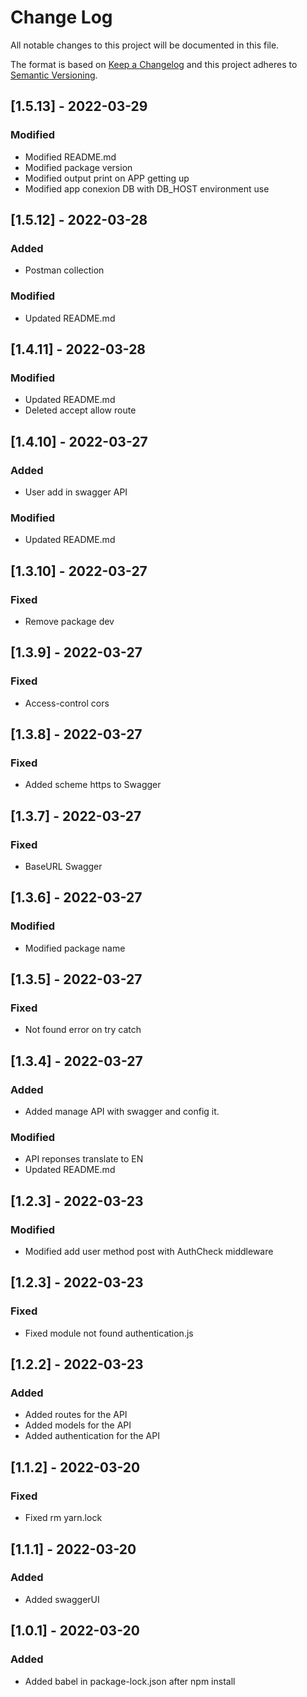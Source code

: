 
# Change Log
All notable changes to this project will be documented in this file.
 
The format is based on [Keep a Changelog](http://keepachangelog.com/)
and this project adheres to [Semantic Versioning](http://semver.org/).
## [1.5.13] - 2022-03-29

### Modified
- Modified README.md
- Modified package version
- Modified output print on APP getting up
- Modified app conexion DB with DB_HOST environment use

## [1.5.12] - 2022-03-28

### Added
- Postman collection
### Modified
- Updated README.md

## [1.4.11] - 2022-03-28
### Modified
- Updated README.md
- Deleted accept allow route
## [1.4.10] - 2022-03-27
### Added
- User add in swagger API
### Modified
- Updated README.md

## [1.3.10] - 2022-03-27
### Fixed
- Remove package dev
## [1.3.9] - 2022-03-27
### Fixed
- Access-control cors
## [1.3.8] - 2022-03-27
### Fixed
- Added scheme https to Swagger

## [1.3.7] - 2022-03-27
### Fixed
- BaseURL Swagger

## [1.3.6] - 2022-03-27
### Modified
- Modified package name

## [1.3.5] - 2022-03-27
### Fixed
- Not found error on try catch

## [1.3.4] - 2022-03-27
### Added
- Added manage API with swagger and config it.
### Modified
- API reponses translate to EN
- Updated README.md
## [1.2.3] - 2022-03-23
### Modified
- Modified add user method post with AuthCheck middleware

## [1.2.3] - 2022-03-23
### Fixed
- Fixed module not found authentication.js

## [1.2.2] - 2022-03-23
### Added
- Added routes for the API
- Added models for the API
- Added authentication for the API

## [1.1.2] - 2022-03-20
### Fixed
- Fixed rm yarn.lock

## [1.1.1] - 2022-03-20
### Added
- Added swaggerUI

## [1.0.1] - 2022-03-20
### Added
- Added babel in package-lock.json after npm install